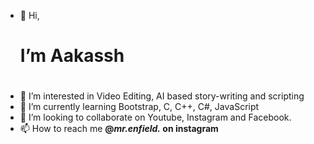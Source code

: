 - 👋 Hi, <h1>I’m Aakassh<h1>
- 👀 I’m interested in Video Editing, AI based story-writing and scripting
- 🌱 I’m currently learning Bootstrap, C, C++, C#, JavaScript
- 💞️ I’m looking to collaborate on Youtube, Instagram and Facebook.
- 📫 How to reach me <b>@_mr.enfield._ on instagram<b>
